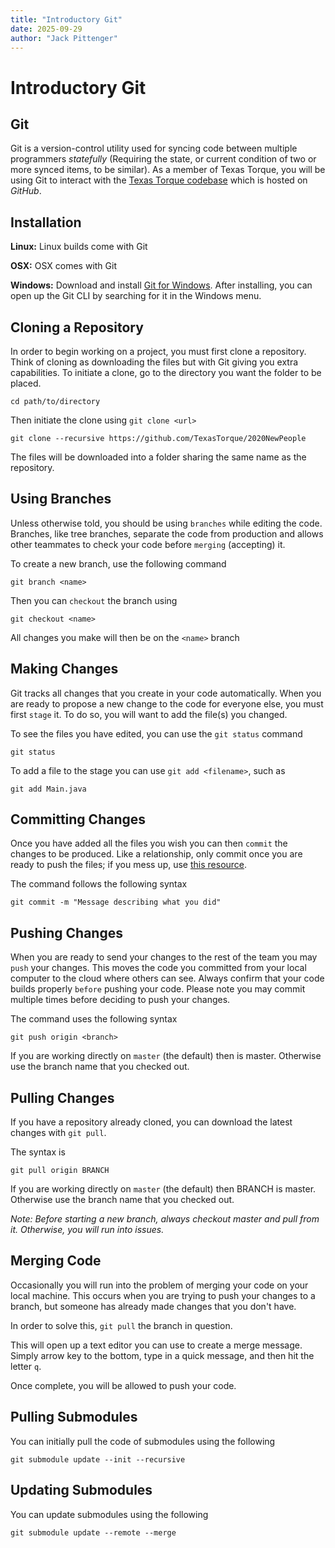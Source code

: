 ```yaml
---
title: "Introductory Git"
date: 2025-09-29
author: "Jack Pittenger"
---
```


# Introductory Git

## Git

Git is a version-control utility used for syncing code between multiple programmers _statefully_ (Requiring the state, or current condition of two or more synced items, to be similar). As a member of Texas Torque, you will be using Git to interact with the [Texas Torque codebase](https://github.com/TexasTorque) which is hosted on *GitHub*.

## Installation

**Linux:** Linux builds come with Git

**OSX:** OSX comes with Git

**Windows:** Download and install [Git for Windows](https://git-scm.com/download/win). After installing, you can open up the Git CLI by searching for it in the Windows menu.

## Cloning a Repository

In order to begin working on a project, you must first clone a repository. Think of cloning as downloading the files but with Git giving you extra capabilities. To initiate a clone, go to the directory you want the folder to be placed.

`cd path/to/directory`

Then initiate the clone using `git clone <url>`

`git clone --recursive https://github.com/TexasTorque/2020NewPeople`

The files will be downloaded into a folder sharing the same name as the repository.

## Using Branches

Unless otherwise told, you should be using `branches` while editing the code. Branches, like tree branches, separate the code from production and allows other teammates to check your code before `merging` (accepting) it.

To create a new branch, use the following command

`git branch <name>`

Then you can `checkout` the branch using

`git checkout <name>`

All changes you make will then be on the `<name>` branch

## Making Changes

Git tracks all changes that you create in your code automatically. When you are ready to propose a new change to the code for everyone else, you must first `stage` it. To do so, you will want to add the file(s) you changed.

To see the files you have edited, you can use the `git status` command

`git status`

To add a file to the stage you can use `git add <filename>`, such as

`git add Main.java`

## Committing Changes

Once you have added all the files you wish you can then `commit` the changes to be produced. Like a relationship, only commit once you are ready to push the files; if you mess up, use [this resource](https://dangitgit.com/en).

The command follows the following syntax

`git commit -m "Message describing what you did"`

## Pushing Changes

When you are ready to send your changes to the rest of the team you may `push` your changes. This moves the code you committed from your local computer to the cloud where others can see. Always confirm that your code builds properly `before` pushing your code. Please note you may commit multiple times before deciding to push your changes.

The command uses the following syntax

`git push origin <branch>`

If you are working directly on `master` (the default) then <branch> is master. Otherwise use the branch name that you checked out.

## Pulling Changes

If you have a repository already cloned, you can download the latest changes with `git pull`.

The syntax is

`git pull origin BRANCH`

If you are working directly on `master` (the default) then BRANCH is master. Otherwise use the branch name that you checked out.

*Note: Before starting a new branch, always checkout master and pull from it. Otherwise, you will run into issues.*

## Merging Code

Occasionally you will run into the problem of merging your code on your local machine. This occurs when you are trying to push your changes to a branch, but someone has already made changes that you don't have.

In order to solve this, `git pull` the branch in question.

This will open up a text editor you can use to create a merge message. Simply arrow key to the bottom, type in a quick message, and then hit the letter `q`.

Once complete, you will be allowed to push your code.

## Pulling Submodules

You can initially pull the code of submodules using the following

`git submodule update --init --recursive`

## Updating Submodules

You can update submodules using the following

`git submodule update --remote --merge`